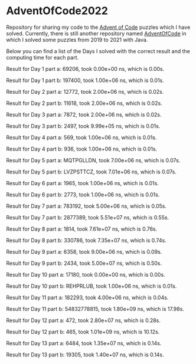 ﻿# AdventOfCode2022

Repository for sharing my code to the [Advent of Code](https://adventofcode.com/) puzzles which I have solved.
Currently, there is still another repository named [AdventOfCode](https://github.com/ProfSchmergmann/AdventOfCode) 
in which I solved some puzzles from 2019 to 2021 with Java.

Below you can find a list of the Days I solved with the correct result and the computing time for each part.

Result for Day 1 part a: 69206, took 0.00e+00 ns, which is 0.00s.

Result for Day 1 part b: 197400, took 1.00e+06 ns, which is 0.01s.


Result for Day 2 part a: 12772, took 2.00e+06 ns, which is 0.02s.

Result for Day 2 part b: 11618, took 2.00e+06 ns, which is 0.02s.


Result for Day 3 part a: 7872, took 2.00e+06 ns, which is 0.02s.

Result for Day 3 part b: 2497, took 9.99e+05 ns, which is 0.01s.


Result for Day 4 part a: 569, took 1.00e+06 ns, which is 0.01s.

Result for Day 4 part b: 936, took 1.00e+06 ns, which is 0.01s.


Result for Day 5 part a: MQTPGLLDN, took 7.00e+06 ns, which is 0.07s.

Result for Day 5 part b: LVZPSTTCZ, took 7.01e+06 ns, which is 0.07s.


Result for Day 6 part a: 1965, took 1.00e+06 ns, which is 0.01s.

Result for Day 6 part b: 2773, took 1.00e+06 ns, which is 0.01s.


Result for Day 7 part a: 783192, took 5.00e+06 ns, which is 0.05s.

Result for Day 7 part b: 2877389, took 5.51e+07 ns, which is 0.55s.


Result for Day 8 part a: 1814, took 7.61e+07 ns, which is 0.76s.

Result for Day 8 part b: 330786, took 7.35e+07 ns, which is 0.74s.


Result for Day 9 part a: 6358, took 9.00e+06 ns, which is 0.09s.

Result for Day 9 part b: 2434, took 5.00e+07 ns, which is 0.50s.


Result for Day 10 part a: 17180, took 0.00e+00 ns, which is 0.00s.

Result for Day 10 part b: REHPRLUB, took 1.00e+06 ns, which is 0.01s.


Result for Day 11 part a: 182293, took 4.00e+06 ns, which is 0.04s.

Result for Day 11 part b: 54832778815, took 1.80e+09 ns, which is 17.98s.


Result for Day 12 part a: 472, took 2.80e+07 ns, which is 0.28s.

Result for Day 12 part b: 465, took 1.01e+09 ns, which is 10.12s.


Result for Day 13 part a: 6484, took 1.35e+07 ns, which is 0.14s.

Result for Day 13 part b: 19305, took 1.40e+07 ns, which is 0.14s.
